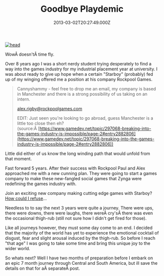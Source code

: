 ﻿---
coverImage: /images/fallback-post-header.png
date: "2013-03-02T20:27:49.000Z"
tags:
  - company
  - leaving
  - playdemic
  - trip
title: Goodbye Playdemic
oldUrl: /photos-personal/goodbye-playdemic
---

[![head](https://www.mikecann.blog/wp-content/uploads/2013/03/head.png)](/posts/goodbye-playdemic/attachment/head-8/)

WowÂ doesn'tÂ time fly.

<!-- more -->

Over 8 years ago I was a short nerdy student trying desperately to find a way into the games industry for my industrial placement year at university. I was about ready to give up hope when a certain "Starboy" (probably) fed up of my winging offered me a position at his company Rockpool Games.

> Cannyshammy - feel free to drop me an email, my company is based in Manchester and there is a strong possibility of us taking on an intern.
>
> alex.rigby@rockpoolgames.com
>
> EDIT: Just seen you're looking to go abroad, guess Manchester is a little too close then eh?
> (source:Â [https://www.gamedev.net/topic/297068-breaking-into-the-games-industry-is-impossible/page-2#entry2882806](https://www.gamedev.net/topic/297068-breaking-into-the-games-industry-is-impossible/page-2#entry2882806))

Little did either of us know the long winding path that would unfold from that moment.

Fast forward 5 years. After their success with Rockpool Paul and Alex approached me with a new cunning plan. They were going to start a games company to make these new-fangled social games that Zynga were redefining the games industry with.

Join an exciting new company making cutting edge games with Starboy? [How could I refuse](/posts/playdemic-my-fist-day/)...

Needless to to say the next 3 years were quite a journey. There were ups, there were downs, there were laughs, there wereÂ cry'sÂ there was even the occasional thigh-rub (still not sure how I didn't get fired for those).

Like all journeys however, they must some day come to an end. I decided that the majority of the world has yet to experience the emotional cocktail of disgust, fear and slight arousal induced by the thigh-rub. So before I reach "that age" I was going to take some time and bring this unique joy to the wider world.

So whats next? Well I have two months of preparation before I embark on an epic 7 month journey through Central and South America, but ill save the details on that for aÂ separateÂ post.
